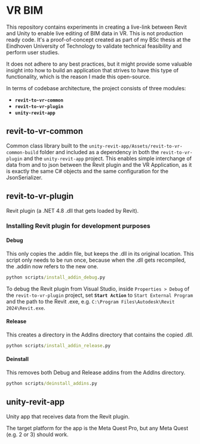 # VR BIM

This repository contains experiments in creating a live-link between Revit and Unity to enable live editing of BIM data in VR. This is not production ready code. It's a proof-of-concept created as part of my BSc thesis at the Eindhoven University of Technology to validate technical feasibility and perform user studies. 

It does not adhere to any best practices, but it might provide some valuable insight into how to build an application that strives to have this type of functionality, which is the reason I made this open-source. 

In terms of codebase architecture, the project consists of three modules:

- **`revit-to-vr-common`**
- **`revit-to-vr-plugin`**
- **`unity-revit-app`**

## revit-to-vr-common

Common class library built to the `unity-revit-app/Assets/revit-to-vr-common-build` folder and included as a dependency in both the `revit-to-vr-plugin` and the `unity-revit-app` project. This enables simple interchange of data from and to json between the Revit plugin and the VR Application, as it is exactly the same C# objects and the same configuration for the JsonSerializer. 

## revit-to-vr-plugin

Revit plugin (a .NET 4.8 .dll that gets loaded by Revit). 

### Installing Revit plugin for development purposes

#### Debug
This only copies the .addin file, but keeps the .dll in its original location. This script only needs to be run once, because when the .dll gets recompiled, the .addin now refers to the new one. 

```bat
python scripts/install_addin_debug.py
```

To debug the Revit plugin from Visual Studio, inside `Properties > Debug` of the `revit-to-vr-plugin` project, set **`Start Action`** to `Start External Program` and the path to the Revit .exe, e.g. `C:\Program Files\Autodesk\Revit 2024\Revit.exe`. 

#### Release
This creates a directory in the AddIns directory that contains the copied .dll. 

```bat
python scripts/install_addin_release.py
```

#### Deinstall
This removes both Debug and Release addins from the AddIns directory. 

```bat
python scripts/deinstall_addins.py
```

## unity-revit-app

Unity app that receives data from the Revit plugin. 

The target platform for the app is the Meta Quest Pro, but any Meta Quest (e.g. 2 or 3) should work. 